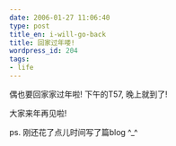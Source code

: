 ```yaml
---
date: 2006-01-27 11:06:40
type: post
title_en: i-will-go-back
title: 回家过年喽!
wordpress_id: 204
tags:
- life
---
```


偶也要回家家过年啦! 下午的T57, 晚上就到了!

大家来年再见啦!

ps. 刚还花了点儿时间写了篇blog ^_^
